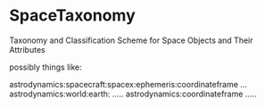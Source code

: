 # SpaceTaxonomy
Taxonomy and Classification Scheme for Space Objects and Their Attributes

possibly things like:

astrodynamics:spacecraft:spacex:ephemeris:coordinateframe ...
astrodynamics:world:earth: .....
astrodynamics:coordinateframe .....

